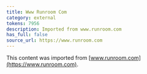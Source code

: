 ```yaml
---
title: Www Runroom Com
category: external
tokens: 7956
description: Imported from www.runroom.com
has_full: false
source_url: https://www.runroom.com
---
```


This content was imported from [www.runroom.com](https://www.runroom.com).
